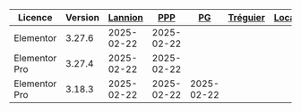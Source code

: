 


| Licence    | Version | [Lannion](https://lannion-pleumeur.catholique.fr/wp-admin) | [PPP](https://paroisses-plestin-ploumilliau-plouaret.catholique.fr/wp-admin) | [PG](https://www.iojv4204.odns.fr/pg/wp-admin) | [Tréguier](https://cpsainttugdual.catholique.fr/wp-admin) | [Localhost](http://localhost/wordpress/wp-login) |
| ---------  | ------  | ---------------------------------------------------------- | ---------------------------------------------------------------------------- | ---------------------------------------------- | -------------------------------------------------------------------------- | ------------------------------------------------ |
| Elementor     | 3.27.6  | 2025-02-22 | 2025-02-22 |
| Elementor Pro | 3.27.4  | 2025-02-22 | 2025-02-22 | 
| Elementor Pro | 3.18.3  | 2025-02-22 | 2025-02-22 | 2025-02-22 |


